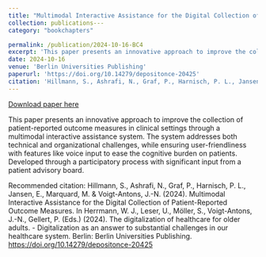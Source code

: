 ```yaml
---
title: "Multimodal Interactive Assistance for the Digital Collection of Patient-Reported Outcome Measures"
collection: publications---
category: "bookchapters"

permalink: /publication/2024-10-16-BC4
excerpt: 'This paper presents an innovative approach to improve the collection of patient-reported outcome measures in clinical settings through a multimodal interactive assistance system. The system addresses both technical and organizational challenges, while ensuring user-friendliness with features like voice input to ease the cognitive burden on patients. Developed through a participatory process with significant input from a patient advisory board.'
date: 2024-10-16
venue: 'Berlin Universities Publishing'
paperurl: 'https://doi.org/10.14279/depositonce-20425'
citation: 'Hillmann, S., Ashrafi, N., Graf, P., Harnisch, P. L., Jansen, E., Marquard, M. &amp; Voigt-Antons, J.-N. (2024). Multimodal Interactive Assistance for the Digital Collection of Patient-Reported Outcome Measures. In Herrmann, W. J., Leser, U., Möller, S., Voigt-Antons, J.-N., Gellert, P. (Eds.) (2024). The digitalization of healthcare for older adults. - Digitalization as an answer to substantial challenges in our healthcare system. Berlin: Berlin Universities Publishing. https://doi.org/10.14279/depositonce-20425'
---
```


<a href='https://doi.org/10.14279/depositonce-20425'>Download paper here</a>

This paper presents an innovative approach to improve the collection of patient-reported outcome measures in clinical settings through a multimodal interactive assistance system. The system addresses both technical and organizational challenges, while ensuring user-friendliness with features like voice input to ease the cognitive burden on patients. Developed through a participatory process with significant input from a patient advisory board.

Recommended citation: Hillmann, S., Ashrafi, N., Graf, P., Harnisch, P. L., Jansen, E., Marquard, M. & Voigt-Antons, J.-N. (2024). Multimodal Interactive Assistance for the Digital Collection of Patient-Reported Outcome Measures. In Herrmann, W. J., Leser, U., Möller, S., Voigt-Antons, J.-N., Gellert, P. (Eds.) (2024). The digitalization of healthcare for older adults. - Digitalization as an answer to substantial challenges in our healthcare system. Berlin: Berlin Universities Publishing. https://doi.org/10.14279/depositonce-20425